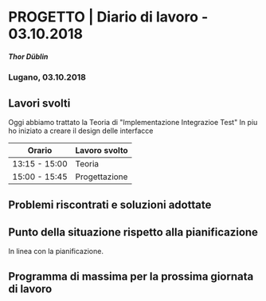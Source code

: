 # PROGETTO | Diario di lavoro - 03.10.2018
##### Thor Düblin
### Lugano, 03.10.2018

## Lavori svolti

Oggi abbiamo trattato la Teoria di "Implementazione Integrazioe Test"
In piu ho iniziato a creare il design delle interfacce

|Orario        |Lavoro svolto  |
|--------------|---------------|
|13:15 - 15:00 |Teoria         |
|15:00 - 15:45 |Progettazione  |

##  Problemi riscontrati e soluzioni adottate

##  Punto della situazione rispetto alla pianificazione

In linea con la pianificazione.

## Programma di massima per la prossima giornata di lavoro
